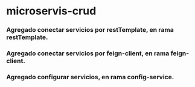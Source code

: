 # microservis-crud
### Agregado conectar servicios por restTemplate, en rama restTemplate.
### Agregado conectar servicios por feign-client, en rama feign-client.
### Agregado configurar servicios, en rama config-service.
